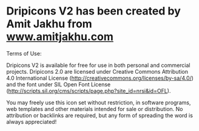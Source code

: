 
# Dripicons V2 has been created by Amit Jakhu from www.amitjakhu.com

Terms of Use:

Dripicons V2 is available for free for use in both personal and commercial projects. Dripicons 2.0 are licensed under Creative Commons Attribution 4.0 International License (http://creativecommons.org/licenses/by-sa/4.0/) and the font under SIL Open Font License (http://scripts.sil.org/cms/scripts/page.php?site_id=nrsi&id=OFL).

You may freely use this icon set without restriction, in software programs, web templates and other materials intended for sale or distribution. No attribution or backlinks are required, but any form of spreading the word is always appreciated!
